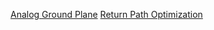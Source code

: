[Analog Ground Plane](http://www.hottconsultants.com/techtips/split-gnd-plane.html)
[Return Path Optimization](http://www.hottconsultants.com/pdf_files/ground.pdf)
